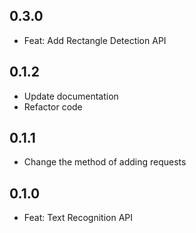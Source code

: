 ## 0.3.0

* Feat: Add Rectangle Detection API

## 0.1.2

* Update documentation
* Refactor code

## 0.1.1

* Change the method of adding requests

## 0.1.0

* Feat: Text Recognition API
